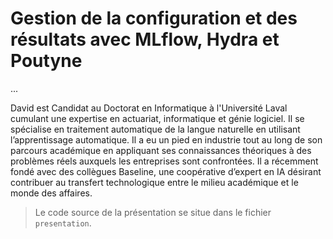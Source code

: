 # Gestion de la configuration et des résultats avec MLflow, Hydra et Poutyne

...

David est Candidat au Doctorat en Informatique à l'Université Laval cumulant une expertise en actuariat, informatique et génie logiciel. Il se spécialise en traitement automatique de la langue naturelle en utilisant l’apprentissage automatique. Il a eu un pied en industrie tout au long de son parcours académique en appliquant ses connaissances théoriques à des problèmes réels auxquels les entreprises sont confrontées. Il a récemment fondé avec des collègues Baseline, une coopérative d’expert en IA désirant contribuer au transfert technologique entre le milieu académique et le monde des affaires.

> Le code source de la présentation se situe dans le fichier `presentation`. 
